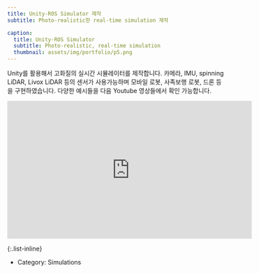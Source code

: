 ```yaml
---
title: Unity-ROS Simulator 제작
subtitle: Photo-realistic한 real-time simulation 제작

caption:
  title: Unity-ROS Simulator
  subtitle: Photo-realistic, real-time simulation
  thumbnail: assets/img/portfolio/p5.png
---
```


Unity를 활용해서 고화질의 실시간 시뮬레이터를 제작합니다. 카메라, IMU, spinning LiDAR, Livox LiDAR 등의 센서가 사용가능하며 모바일 로봇, 사족보행 로봇, 드론 등을 구현하였습니다.
다양한 예시들을 다음 Youtube 영상들에서 확인 가능합니다.

<iframe width="560" height="315" src="https://www.youtube.com/embed/t_AH6lHhB2k?si=_bH4U5sA6ILUTZJO" title="YouTube video player" frameborder="0" allow="accelerometer; autoplay; clipboard-write; encrypted-media; gyroscope; picture-in-picture; web-share" referrerpolicy="strict-origin-when-cross-origin" allowfullscreen></iframe>

{:.list-inline}
- Category: Simulations
